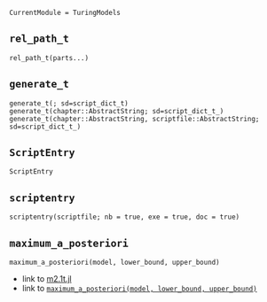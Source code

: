 ```@meta
CurrentModule = TuringModels
```

## `rel_path_t`
```@docs
rel_path_t(parts...)
```

## `generate_t`
```@docs
generate_t(; sd=script_dict_t)
generate_t(chapter::AbstractString; sd=script_dict_t_)
generate_t(chapter::AbstractString, scriptfile::AbstractString; sd=script_dict_t_)
```

## `ScriptEntry`
```@docs
ScriptEntry
```

## `scriptentry`
```@docs
scriptentry(scriptfile; nb = true, exe = true, doc = true)
```

## `maximum_a_posteriori`
```@docs
maximum_a_posteriori(model, lower_bound, upper_bound)
```

- link to [m2.1t.jl](@ref)
- link to [`maximum_a_posteriori(model, lower_bound, upper_bound)`](@ref)
